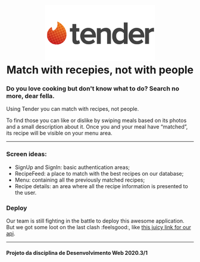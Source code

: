 <h1 align="center">
    <img alt="" src="./frontend/ReactJS/src/assets/tender_logo.png" height="150px" />
    <br>Match with recepies, not with people</br>
</h1>

### Do you love cooking but don't know what to do? Search no more, dear fella. 

Using Tender you can match with recipes, not people. 

To find those you can like or dislike by swiping meals based on its photos and a small description about it. 
Once you and your meal have “matched”, its recipe will be visible on your menu area.

---

### Screen ideas:
- SignUp and SignIn: basic authentication areas;
- RecipeFeed: a place to match with the best recipes on our database;
- Menu: containing all the previously matched recipes;
- Recipe details: an area where all the recipe information is presented to the user.



### Deploy

Our team is still fighting in the battle to deploy this awesome application. 
But we got some loot on the last clash :feelsgood:, like [this juicy link for our api](https://tender-apy.herokuapp.com/api/v1).

---

#### Projeto da disciplina de Desenvolvimento Web 2020.3/1
